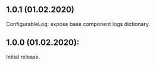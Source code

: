 ## 1.0.1 (01.02.2020)

ConfigurableLog: expose base component logs dictionary.

## 1.0.0 (01.02.2020):

Initial release.
